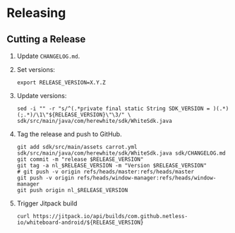 Releasing
=========

Cutting a Release
-----------------

1. Update `CHANGELOG.md`.

2. Set versions:
   ```
   export RELEASE_VERSION=X.Y.Z
   ```
3. Update versions:
   ```
   sed -i "" -r "s/^(.*private final static String SDK_VERSION = )(.*)(;.*)/\1\"${RELEASE_VERSION}\"\3/" \
   sdk/src/main/java/com/herewhite/sdk/WhiteSdk.java
   ```
4. Tag the release and push to GitHub.
   ```
   git add sdk/src/main/assets carrot.yml sdk/src/main/java/com/herewhite/sdk/WhiteSdk.java sdk/CHANGELOG.md
   git commit -m "release $RELEASE_VERSION"
   git tag -a nl_$RELEASE_VERSION -m "Version $RELEASE_VERSION"
   # git push -v origin refs/heads/master:refs/heads/master
   git push -v origin refs/heads/window-manager:refs/heads/window-manager
   git push origin nl_$RELEASE_VERSION
   ```
5. Trigger Jitpack build
   ```shell
   curl https://jitpack.io/api/builds/com.github.netless-io/whiteboard-android/${RELEASE_VERSION}
   ```